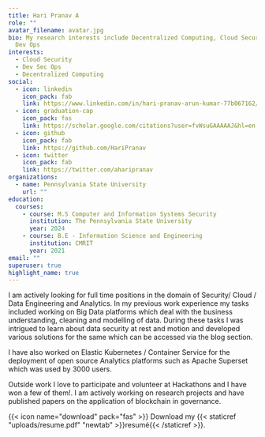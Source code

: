 ```yaml
---
title: Hari Pranav A
role: ""
avatar_filename: avatar.jpg
bio: My research interests include Decentralized Computing, Cloud Security and
  Dev Ops
interests:
  - Cloud Security
  - Dev Sec Ops
  - Decentralized Computing
social:
  - icon: linkedin
    icon_pack: fab
    link: https://www.linkedin.com/in/hari-pranav-arun-kumar-77b067162/
  - icon: graduation-cap
    icon_pack: fas
    link: https://scholar.google.com/citations?user=fvWsuGAAAAAJ&hl=en
  - icon: github
    icon_pack: fab
    link: https://github.com/HariPranav
  - icon: twitter
    icon_pack: fab
    link: https://twitter.com/aharipranav
organizations:
  - name: Pennsylvania State University
    url: ""
education:
  courses:
    - course: M.S Computer and Information Systems Security
      institution: The Pennsylvania State University
      year: 2024
    - course: B.E - Information Science and Engineering
      institution: CMRIT
      year: 2021
email: ""
superuser: true
highlight_name: true
---
```

I am actively looking for full time positions in the domain of Security/ Cloud / Data Engineering and Analytics. In my previous work experience my tasks included working on Big Data platforms which deal with the business understanding, cleaning and modelling of data. During these tasks I was intrigued to learn about data security at rest and motion and developed various solutions for the same which can be accessed via the blog section.

I have also worked on Elastic Kubernetes / Container Service for the deployment of open source Analytics platforms such as Apache Superset which was used by 3000 users.

Outside work I love to participate and volunteer at Hackathons and I have won a few of them!. I am actively working on research projects and have published papers on the application of blockchain in governance.  

{{< icon name="download" pack="fas" >}} Download my {{< staticref "uploads/resume.pdf" "newtab" >}}resumé{{< /staticref >}}.